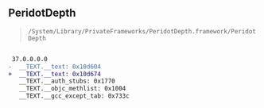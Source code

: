 ## PeridotDepth

> `/System/Library/PrivateFrameworks/PeridotDepth.framework/PeridotDepth`

```diff

 37.0.0.0.0
-  __TEXT.__text: 0x10d604
+  __TEXT.__text: 0x10d674
   __TEXT.__auth_stubs: 0x1770
   __TEXT.__objc_methlist: 0x1004
   __TEXT.__gcc_except_tab: 0x733c

```
